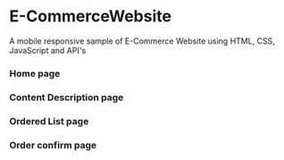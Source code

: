 # E-CommerceWebsite
 A mobile responsive sample of E-Commerce Website using HTML, CSS, JavaScript and API's
 
 
 
### Home page




### Content Description page




### Ordered List page




### Order confirm page

